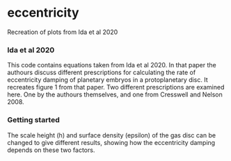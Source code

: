 # eccentricity
Recreation of plots from Ida et al 2020

 ### Ida et al 2020
 This code contains equations taken from Ida et al 2020. In that paper the authours discuss different prescriptions for calculating the rate of eccentricity damping of planetary embryos in a protoplanetary disc. It recreates figure 1 from that paper. Two different prescriptions are examined here. One by the authours themselves, and one from Cresswell and Nelson 2008.
 
 ### Getting started
 The scale height (h) and surface density (epsilon) of the gas disc can be changed to give different results, showing how the eccentricity damping depends on these two factors.
